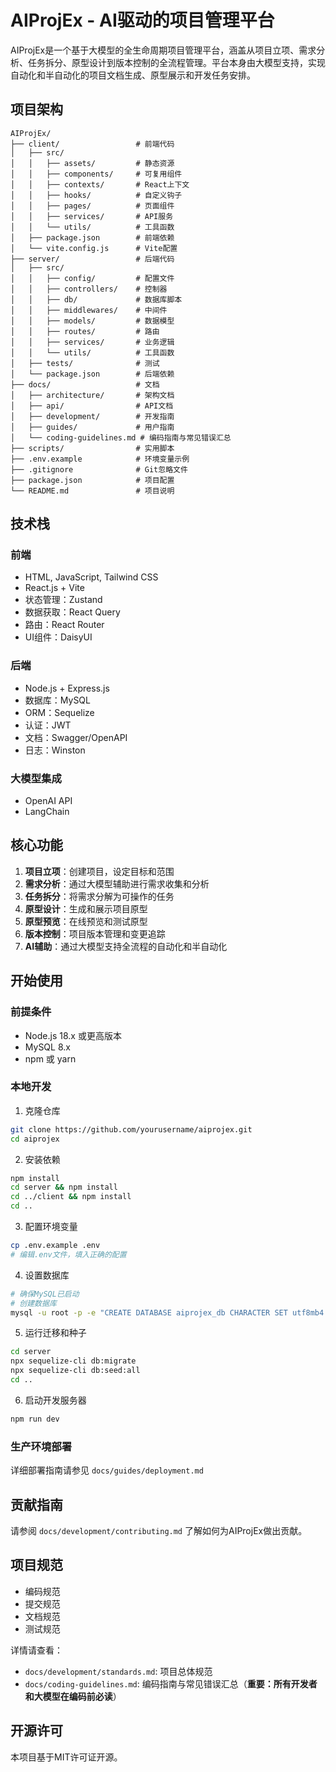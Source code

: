 # AIProjEx - AI驱动的项目管理平台

AIProjEx是一个基于大模型的全生命周期项目管理平台，涵盖从项目立项、需求分析、任务拆分、原型设计到版本控制的全流程管理。平台本身由大模型支持，实现自动化和半自动化的项目文档生成、原型展示和开发任务安排。

## 项目架构

```
AIProjEx/
├── client/                 # 前端代码
│   ├── src/
│   │   ├── assets/         # 静态资源
│   │   ├── components/     # 可复用组件
│   │   ├── contexts/       # React上下文
│   │   ├── hooks/          # 自定义钩子
│   │   ├── pages/          # 页面组件
│   │   ├── services/       # API服务
│   │   └── utils/          # 工具函数
│   ├── package.json        # 前端依赖
│   └── vite.config.js      # Vite配置
├── server/                 # 后端代码
│   ├── src/
│   │   ├── config/         # 配置文件
│   │   ├── controllers/    # 控制器
│   │   ├── db/             # 数据库脚本
│   │   ├── middlewares/    # 中间件
│   │   ├── models/         # 数据模型
│   │   ├── routes/         # 路由
│   │   ├── services/       # 业务逻辑
│   │   └── utils/          # 工具函数
│   ├── tests/              # 测试
│   └── package.json        # 后端依赖
├── docs/                   # 文档
│   ├── architecture/       # 架构文档
│   ├── api/                # API文档
│   ├── development/        # 开发指南
│   ├── guides/             # 用户指南
│   └── coding-guidelines.md # 编码指南与常见错误汇总
├── scripts/                # 实用脚本
├── .env.example            # 环境变量示例
├── .gitignore              # Git忽略文件
├── package.json            # 项目配置
└── README.md               # 项目说明
```

## 技术栈

### 前端
- HTML, JavaScript, Tailwind CSS
- React.js + Vite
- 状态管理：Zustand
- 数据获取：React Query
- 路由：React Router
- UI组件：DaisyUI

### 后端
- Node.js + Express.js
- 数据库：MySQL
- ORM：Sequelize
- 认证：JWT
- 文档：Swagger/OpenAPI
- 日志：Winston

### 大模型集成
- OpenAI API
- LangChain

## 核心功能

1. **项目立项**：创建项目，设定目标和范围
2. **需求分析**：通过大模型辅助进行需求收集和分析
3. **任务拆分**：将需求分解为可操作的任务
4. **原型设计**：生成和展示项目原型
5. **原型预览**：在线预览和测试原型
6. **版本控制**：项目版本管理和变更追踪
7. **AI辅助**：通过大模型支持全流程的自动化和半自动化

## 开始使用

### 前提条件
- Node.js 18.x 或更高版本
- MySQL 8.x
- npm 或 yarn

### 本地开发

1. 克隆仓库
```bash
git clone https://github.com/yourusername/aiprojex.git
cd aiprojex
```

2. 安装依赖
```bash
npm install
cd server && npm install
cd ../client && npm install
cd ..
```

3. 配置环境变量
```bash
cp .env.example .env
# 编辑.env文件，填入正确的配置
```

4. 设置数据库
```bash
# 确保MySQL已启动
# 创建数据库
mysql -u root -p -e "CREATE DATABASE aiprojex_db CHARACTER SET utf8mb4 COLLATE utf8mb4_unicode_ci;"
```

5. 运行迁移和种子
```bash
cd server
npx sequelize-cli db:migrate
npx sequelize-cli db:seed:all
cd ..
```

6. 启动开发服务器
```bash
npm run dev
```

### 生产环境部署

详细部署指南请参见 `docs/guides/deployment.md`

## 贡献指南

请参阅 `docs/development/contributing.md` 了解如何为AIProjEx做出贡献。

## 项目规范

- 编码规范
- 提交规范
- 文档规范
- 测试规范

详情请查看：
- `docs/development/standards.md`: 项目总体规范
- `docs/coding-guidelines.md`: 编码指南与常见错误汇总（**重要：所有开发者和大模型在编码前必读**）

## 开源许可

本项目基于MIT许可证开源。
